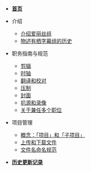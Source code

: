 - [**首页**](/handbook/)

- 介绍

    - [介绍爱丽丝组](/handbook/introduce/introduce-mononobe-subtitle-team.md)
    - [物述有栖字幕组的历史](/handbook/introduce/history-of-the-team.md)

- 职务指南与规范

    - [剪辑](/handbook/guideline/clipper.md)
    - [时轴](/handbook/guideline/timeline.md)
    - [翻译和校对](/handbook/guideline/translator-and-proofreader.md)
    - [压制](/handbook/guideline/compressor.md)
    - [封面](/handbook/guideline/thumbnail.md)
    - [扒源和录像](/handbook/guideline/downloader-and-recorder.md)
    - [关于兼任多个职位](/handbook/guideline/about-holding-multiple-positions-concurrently.md)

- 项目管理

    - [概念：「项目」和「子项目」](/handbook/project-management/the-concept-of-project-and-subproject.md)
    - [上传和下载文件](/handbook/project-management/upload-and-download-files.md)
    - [文件名命名规范](/handbook/project-management/file-naming-convention.md)

- [**历史更新记录**](/handbook/update-history.md)